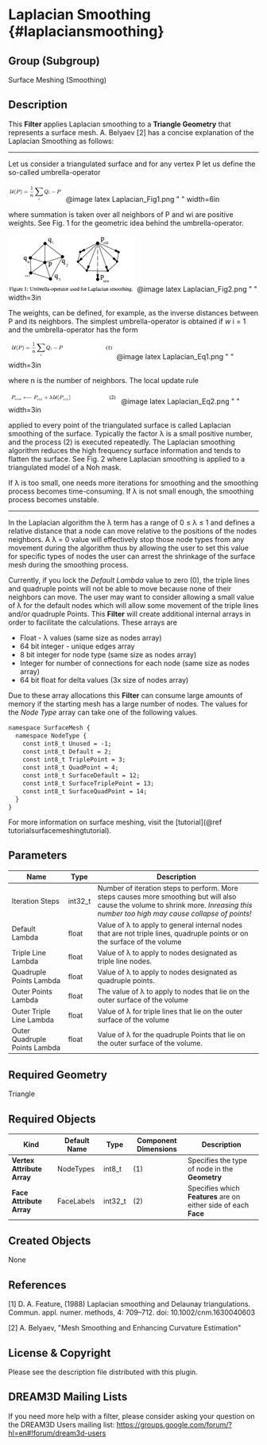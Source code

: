 Laplacian Smoothing {#laplaciansmoothing}
============

## Group (Subgroup) ##
Surface Meshing (Smoothing)

## Description ##
This **Filter** applies Laplacian smoothing to a **Triangle Geometry** that represents a surface mesh. A. Belyaev [2] has a concise explanation of the Laplacian Smoothing as follows:

---------------------------

Let us consider a triangulated surface and for any vertex P let us define the so-called umbrella-operator

![](Laplacian_Fig1.png)
@image latex Laplacian_Fig1.png " " width=6in

where summation is taken over all neighbors of P and wi are positive
weights. See Fig. 1 for the geometric idea behind the umbrella-operator.

![](Laplacian_Fig2.png)
@image latex Laplacian_Fig2.png " " width=3in

The weights, can be defined, for example, as the inverse distances between P and its neighbors. The simplest umbrella-operator is obtained if *w* i = 1 and the umbrella-operator has the form

![](Laplacian_Eq1.png)
@image latex Laplacian_Eq1.png " " width=3in

where n is the number of neighbors. The local update rule

![](Laplacian_Eq2.png)
@image latex Laplacian_Eq2.png " " width=3in


applied to every point of the triangulated surface is called Laplacian smoothing of the surface. Typically the factor &lambda; is a small positive number, and the process (2) is executed repeatedly. The Laplacian smoothing algorithm reduces the high frequency surface information and tends to flatten the surface. See Fig. 2 where Laplacian smoothing is applied to a triangulated model of a Noh mask.

If &lambda; is too small, one needs more iterations for smoothing and the smoothing process becomes time-consuming. If &lambda; is not small enough, the smoothing process becomes unstable. 

---------------------------

In the Laplacian algorithm the &lambda; term has a range of 0 &le; &lambda; &le; 1 and defines a relative distance that a node can move relative to the positions of the nodes neighbors. A &lambda; = 0 value will effectively stop those node types from any movement during the algorithm thus by allowing the user to set this value for specific types of nodes the user can arrest the shrinkage of the surface mesh during the smoothing process.

Currently, if you lock the _Default Lambda_ value to zero (0), the triple lines and quadruple points will not be able to move because none of their neighbors can move. The user may want to consider allowing a small value of &lambda; for the default nodes which will allow some movement of the triple lines and/or quadruple Points. This **Filter** will create additional internal arrays in order to facilitate the calculations. These arrays are

- Float - &lambda; values (same size as nodes array)
- 64 bit integer - unique edges array
- 8 bit integer for node type (same size as nodes array)
- Integer for number of connections for each node (same size as nodes array)
- 64 bit float for delta values (3x size of nodes array)

Due to these array allocations this **Filter** can consume large amounts of memory if the starting mesh has a large number of nodes. 
The values for the _Node Type_ array can take one of the following values.

    namespace SurfaceMesh {
      namespace NodeType {
        const int8_t Unused = -1;
        const int8_t Default = 2;
        const int8_t TriplePoint = 3;
        const int8_t QuadPoint = 4;
        const int8_t SurfaceDefault = 12;
        const int8_t SurfaceTriplePoint = 13;
        const int8_t SurfaceQuadPoint = 14;
      }
    }

For more information on surface meshing, visit the [tutorial](@ref tutorialsurfacemeshingtutorial).

## Parameters ##
| Name | Type | Description |
|------|------|-------------|
| Iteration Steps | int32_t | Number of iteration steps to perform. More steps causes more smoothing but will also cause the volume to shrink more. _Inreasing this number too high may cause collapse of points!_ |
| Default Lambda | float | Value of &lambda; to apply to general internal nodes that are not triple lines, quadruple points or on the surface of the volume |
| Triple Line Lambda | float | Value of &lambda; to apply to nodes designated as triple line nodes. |
| Quadruple Points Lambda | float | Value of &lambda; to apply to nodes designated as quadruple points. |
| Outer Points Lambda | float | The value of &lambda; to apply to nodes that lie on the outer surface of the volume |
| Outer Triple Line Lambda | float | Value of &lambda; for triple lines that lie on the outer surface of the volume |
| Outer Quadruple Points Lambda | float | Value of &lambda; for the quadruple Points that lie on the outer surface of the volume. |

## Required Geometry ##
Triangle

## Required Objects ##
| Kind | Default Name | Type | Component Dimensions | Description |
|------|--------------|-------------|---------|-----|
| **Vertex Attribute Array** | NodeTypes | int8_t | (1) | Specifies the type of node in the **Geometry** |
| **Face Attribute Array** | FaceLabels | int32_t | (2) | Specifies which **Features** are on either side of each **Face** |

## Created Objects ##
None

## References ##

[1] D. A. Feature, (1988) Laplacian smoothing and Delaunay triangulations. Commun. appl. numer. methods, 4: 709–712. doi: 10.1002/cnm.1630040603

[2] A. Belyaev, "Mesh Smoothing and Enhancing Curvature Estimation"


## License & Copyright ##

Please see the description file distributed with this plugin.

## DREAM3D Mailing Lists ##

If you need more help with a filter, please consider asking your question on the DREAM3D Users mailing list:
https://groups.google.com/forum/?hl=en#!forum/dream3d-users


